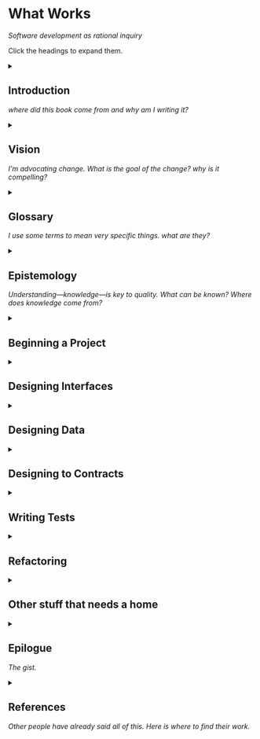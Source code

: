 # What Works

_Software development as rational inquiry_

Click the headings to expand them.

<details>
<summary>

## Introduction

_where did this book come from and why am I writing it?_

</summary>

### The Goal: less confusion, less anxiety, fewer bugs, more comfort, more habitability, more humanity, more effectiveness

- this book is about ways of seeing and working with code that will make your software a more reliable translation of your intent. In practical terms, this means writing fewer bugs, and being able to add features faster and with less risk.
- most of these techniques were invented by other people
- some of this stuff has been known for 50+ years

- these techniques are tools, not rules that you have to always follow. They solve a problem in a context. The meta-technique is to always be adapting the techniques to the exact context you find yourself in. There are many aspects of the context to consider:
  - UX
  - testability
  - readability
  - maintainability
  - performance
  - TODO: refine this list.

- Because the only way to use these techniques is to be constantly adapting them, you have to be and feel free.
  - if you feel that political pressure from your manager, architects, coworkers, or whoever, is constraining you to do things in a particular way—_no matter what that way is_, the techniques in this book will seem idealistic and impractical.
    - I do not believe there is _any_ closed set of rules that will work for all circumstances (at least, no set of rules that a human can comprehend)
  - double-check with yourself that this is not just a defensive reaction to the prospect of having to do an enormous amount of work to improve things. Are other people _really_ that opposed to change, or are _you_ opposed to change because you might have to be the one to lead it?

- Adapting techniques to circumstances
  - Try to write code
  - think "gosh this is hard/confusing"
  - notice "this technique seems like it could be applicable here"
  - "but if we use it, it will harm the system in ways XYZ"
  - "but if we change the technique slightly, the problems with XYZ go away. Even though this modified technique _would cause other problems if used as a general rule_, in this situation it doesn't cause those problems."

Example: writing tests for YAML config
- problem: config is duplicated and hard to maintain. Different parts need to be kept in sync. It's hard to see the crucial details amid all the boilerplate. It's easy to break things.
- insight: writing tests for the config could stop us from breaking things.
- problem: testing guidelines say to make tests very specific examples of behavior. But YAML doesn't have behavior. If we write tests that make assertions about specific YAML nodes, the tests will just duplicate the structure of the config—not helpful.
- insight: when testing static config files, it's okay for tests to assert on generalities. Tests can have loops and complex logic. They are more like validators than traditional unit tests.

- incremental change
  - don't demand perfection, and don't settle for "good enough"
  - identify what the team is already doing that's working, and enhance that.
  - find the bugs and fix them
  - make new code exemplary

### This book is for self-organizing engineering teams

- cite Roy Osherove's XP+Scrum video

### This is all stuff that has actually worked in practice.

### This book can provide the start of a pattern language for your team.

### This is all old news

- TDD + the unix philosophy + XP + Christopher Alexander + the _Tao Te Ching_


### TL;DR: it's the Unix philosophy plus TDD (plus algebraic types, where available)

what isn't it? i.e. what have I tried that _hasn't_ worked?
- a lot of OOP: inheritance, active objects
- naive top-down procedural decomp
- pure functional programming
- just thinking harder or being smarter
- ATDD

what haven't I tried in earnest?
- logic programming

### TDD

### The Unix Philosophy

### Algebraic Types

</details><!-- Introduction -->

<details>
<summary>

## Vision

_I'm advocating change. What is the goal of the change? why is it compelling?_

</summary>

### To what end? Quality.

- a quality system is/does what you expect
- "everything that helps is there, and everything that doesn't is left out" (find C.A. quote; this is a paraphrase)
- helps us feel at home, alive, present, comfortable, ourselves
  - we spend more and more of our time using computers. we need this.

### Two responses to a bug report

- "oh weird, how can that even happen? I'll file it in our issue tracker; we'll probably start investigating it in 2 weeks."
- "d'oh! I should have thought of that case. How embarrassing! I'll fix it right now; it should only take a few minutes."

The first response is typical; the second is desirable.

All programmers make mistakes. I'm not claiming I don't write any bugs. I do. But when they're
discovered, I almost always know why they're happening, because they reflect flaws in my reasoning
that, once exposed, are obvious.

Your goal should not be to try to prevent all bugs, but to be able to respond to bug reports
with simple, immediate fixes rather than protracted, head-scratching investigations. The way
to do this is to understand your code. Test-driven development can help.

### Joy

### Mental Modeling

the opposite: confusion, feeling like a pinball, anxiety

most code does not help us learn about what it does. We need a holistic understanding of the system (what Peter Naur
calls a _theory_ of the program) before the parts make sense.

The best code teaches us how to solve a problem, and can be read in at least two ways: whole-to-parts or parts-to-whole.

### Bugs come from complexity

- Cite "out of the tar pit"

- essential complexity bugs: the domain or application is complicated, so programmers make mistakes
- accidental complexity bugs: there's a mismatch between the user's model and the system's model
  - e.g. integer overflow. To a user, 2^31-1 isn't special, but to the machine it is.

### Push complexity under the microscope

- complicated computations are relatively easy to deal with; because the code and data can be observed and controlled,
  bugs can be reproduced "in the lab" and reliably fixed. Complicated effects on things outside the computational
  process are relatively hard to deal with; they are harder to observe and control.
- we want to make the program do all the interesting, complicated work as pure computation, with no external effects.

### What "Out of the Tar Pit" Got Wrong

- tests can be useful
- a suite of tests can give us pretty good confidence that the program behaves correctly, if we assume that
  the program's code is _simple_: that is, that it makes no unnecessary distinctions between
  different inputs. Test-driven development is a technique for ensuring that we get code that is as simple
  as it can be while still passing all the tests.

- OOP and accidental state can be useful
  - I have found that OOP works well to control accidental complexity.
  - FP is better suited to essential complexity.
  - sometimes stateful algorithms are needed to avoid exorbitant memory usage.

### The means: Fast Feedback and transparency

When we can see more about what's going on in the system, we can mentally model its inner workings.
When we can try things out and observe the result, we can learn what the system does by experimenting with it.
The quicker we can do this, the quicker we reach a level of comfort where we experience quality.


### A vision of the future

- a bit disingenuous to call this a vision of the future. I've lived it.

- you come into work Monday morning. Failing test on your workstation reminds you where you left off the previous Friday. You fix the code, and within milliseconds, the test results turn blue-green indicating that all 1500 tests in your project are passing. You notice that, with your fix, there's now a redundant conditional in the code, and you remove it. The steady green of the test results confirms that this was a good idea.
- Backlog-based team standup
    - PM watched (via telemetry) some users apparently get confused by the new account-switching UX. He's going to collaborate with the team's designer for the next hour to work out a fix. He'd like one engineer to be there to give rough estimates of cost as they spitball solutions.
    - A quick conference between you and your pair- you decide that since your current feature is close to done, you will solo on the finishing touches and deploy it to the staging environment while your partner joins the PM and designer. You finish and deploy the code to staging in about 15 minutes (since deploying is just pushing to the main git branch; automation does the rest). You spend the next 45 minutes cleaning up some tech debt in a file you worked on recently.
    - Your pair returns. At this point, it's time for the weekly planning meeting. The PM describes the upcoming features and asks the engineers if they have any initial questions

When you return from the meeting, you notice the team's CI monitor is red! A quick check of the git history confirms that you were the one who pushed last, so after a quick conference with your team it is decided that you will work on fixing the build initially. By inspecting the test output, you quickly discover the problem: the CI server's timezone is set to UTC, but a test you added assumes that the system time will be in your local timezone. You fix the test so it will work reliably no matter in which timezone it's run. You commit and push your changes. The whole process takes about 5 minutes.

- next story you pick up is the one your pairing partner helped define this morning. (it's at the top of the backlog)

### Reflection on the vision

- the point is not to avoid making mistakes, but to catch them quickly (ideally, before users are affected) and reduce risk.

### What needs to change?

what is the diff between the vision and reality?

</details><!-- Vision -->

<details>
<summary>

## Glossary

_I use some terms to mean very specific things. what are they?_

</summary>

### Ways of Categorizing Tests

### Formal Test

### Informal Test

### Automated Test

### Manual Test

### Exploratory Testing

### Unit Test

### System Test

### Types of system test

- functional
- integration
- perf
- load
- stress
- recovery
- migration
- journey
- acceptance
- ...

### Fast Test

### Slow Test

### Testing metaphors

- red
- green
- flake
- brittle
- against
- drive
    - in the way that an engine _drives_ a machine. tests provide the motive force
      for development
    - TODO: get a copy of _TDD by example_ and confirm that this is what Kent Beck intended.

### Test Doubles

- double
- dummy
- stub
- spy
- mock
- fake

### Test-Driven Development

- Red-green-refactor
- London-school TDD
- Detroit-school TDD
- the crucial difference: state-based vs. messsage-based assertions.
- you need both of these in your toolkit. State-based assertions
  are more often what you want, though.

### Algebraic Type Systems

- important differences from Java or C-style types
  - no null pointers or null object references
  - union types instead
  - can prove desirable properties of programs
  - check for exhaustive handling of different cases
- Bob Martin warns against embedding null-checking in the type system
  - The warning may be wise if your goal is to minimize changes to code
  - Forcing arguments to be present may complicate testing... but the
    existence of params that are sometimes not used may be
    a design smell! Possible solution: bottom type.

### Computational Process

### The Four Levels of Capability

- data
- computation
- machine
  - a Turing machine runs until it is "done". A suspendable machine can be observed and fiddled with as it computes.
  - can change state (within the OS process)
  - no one talks about these for some reason. people talk about state machines, which are a particular kind of suspendable machine.
  - cite Parnas
  - an OS process is a suspendable machine
- effect

### Accidental and Essential Complexity

</details><!-- Glossary -->

<details>
<summary>

## Epistemology

_Understanding—knowledge—is key to quality. What can be known? Where does knowledge come from?_

</summary>

### Inductive and Deductive reasoning

### The scientific method

### Analogy between science and TDD

### Tests as instruments

### Types as theorems

### What types and tests can and can't do

</details><!-- Epistemology -->

<details>
<summary><h2>Beginning a Project</h2></summary>

### Aim to get useful feedback in 400 milliseconds

- tests
- types
- dev environment
- linters
- easier said than done. how do you make tests that fast?
    - you may need to write your own test framework (for now)
    - mock everything? nope.
    - you will need to change how you design.
- if you can't run all your tests in 400ms, it probably means:
  - your test framework is too slow. popular test frameworks often have tons
    of features that make it possible to test poorly-designed code, but slow down
    all of the tests. E.g. Jest runs every test suite in its own process to allow
    entire JS modules to be mocked out.
    - write your own test framework. If you're using JS, use Taste as a starting point.
  - you're wasting time testing other people's (side-effecting) code. Design your
    system so your tests only exercise your code (and fast, purely functional third-party code)
  - you're testing with too much data.

### Make your dev environment independent of production

### Make installation and configuration trivially easy

- Setting up an installation should be one command
- If the software can run in multiple configurations, make it
  easy for devs to install it in every configuration they will need
  to test.

### Allow multiple installations per machine

### Start with a walking skeleton

### Beware of Complicated Frameworks

- What's the difference between a framework and a library?
  - it's a spectrum, not a hard line.
  - a framework is monistic and all-encompassing. Libraries can coexist, even if they provide
    overlapping functionality (e.g. you can have lodash, underscore, and ramda and call them
    all from the same function). You can't use multiple frameworks in the same code. E.g. a
    UI component can't use both Angular and React—that would be nonsensical. Each of these
    frameworks forms a mini-language for writing UIs, and a given piece of the UI can only be
    written in one language.
  - a library has a simple interface; a framework has a complex one. It may have a lot of
    configuration options that essentially form a mini programming language.
  - Frameworks usually have configuration options; libraries usually don't.
  - The major difference for our purposes: _you call libraries, but frameworks call you_.
    (this is an oversimplification; sometimes libraries call you back. But generally, not until
    you call them).
    - This means that while you can often replace a library with a fake in your tests,
      and then run contract tests against the fake to verify that it behaves the same
      as the library, you cannot do that with a framework. There is no way to run contract
      tests on a framework. You have to write integrated tests, which are slow. The more
      complicated your interactions with the framework, the more slow tests you need.
  - Case study: Giant CI pipeline integrating many scripts using an extremely complicated
    YAML-based config language. It wasn't possible to test that everything worked together
    without deploying the pipeline to the cloud and running it. This took 4 hours and cost $20.
    And it wasn't even a complete test. E.g. if the pipeline succeeded, we couldn't be sure that
    error handling was working correctly.
  - Choose frameworks with simple interfaces that you feel confident leaving untested, or
    covering with just a few integrated tests.

### Deploy immediately and often

- deploying to production or a production-like env should be almost
  the first thing you do.
  (assuming no users are actually looking at prod.)
  if you can't deploy the software, you have nothing.
- establish a lightweight release process. I recommend something like:
  - tag a particular commit as a release candidate, e.g. 1.0.0-rc1
  - follow semver unless you have a reason not to.
  - deploy that commit to a staging environment. For bonus points,
    create a special environment for each release whose subdomain matches
    the release version, e.g. https://1.0.0-rc1.frobozz.com
  - validate that the release is okay.
  - deploy to production.
  - tag the commit you deployed with the release version, e.g. 1.0.0.

### Continuous deployment doesn't mean continuous delivery

Some organizations resist continuous deployment processes because
they mistakenly equate them with continuous delivery.
Continuous deployment does _not_ mean that every change is immediately
released to users.
Decouples technical decisions (is this software ready for an internal
audience) from business decisions (is this software ready for users)

### Avoid project templates that have a short shelf-life

- a fast suite of tests obviates most other developer conveniences.

### Practice README-driven development

### Ensure everyone can run the tests

### Start with manual testing

### Types and tests serve orthogonal purposes. Use both.

- when I say "types" I mean algebraic types.
- TypeScript, Flow, Kotlin, Scala, Rust

### Use linters to find dead code

- avoid line length limits and other superficial style checks that force code to be asymmetrical.

### Make status evident

- CI monitor
- you may not need a CI monitor

</details><!-- Beginning -->

<details>
<summary><h2>Designing Interfaces</h2></summary>

### Designing code means dividing it into parts

- the way we draw the boundaries between parts implies certain
  interfaces and interaction between the parts.
- the interactions at these interfaces largely determine whether
  the code is comprehensible or not.

### How to divide solutions into parts

- choose a split. consider:
  - is each part simple?
  - Is the interaction (e.g. the data that passes between them) simple and comprehensible?
    - a different way to phrase this: is each part easy to test? If I make a mistake in implementation,
      will the test failure be easy to understand, or will I have to carefully comb the test output
      or run a debugger to know what behavior I broke?
    - if I change or add behavior later, and a test fails, will it be clear whether I should change
      the code or the test (TODO: this is getting very abstract; I should move this to a section on test UX)
    - is the data input to each part maximally convenient for that part?
  - Are the parts coupled to their context, so I have to understand the whole before
    I can understand any part? Or can I build up from knowledge of the parts to knowledge of the whole?
  - Could the parts be reused to solve new problems (or new variations on this problem)?
- repeat several times with different splits and pick the best one.
- recurse: consider each part and split it.

- decouple parts by relying on their caller to compose them. rather than have each function call the next one in the processing pipeline,
  have it return some data and let its caller decide what to do with that data.

- heuristic: input/computation/output pattern
  - separate computations from their context/effects
- e.g. "print a multiplication table" can be divided into parts:
  - get the size of the table as user input
  - generate the table as a sequence of lines
  - print a sequence of lines

### How to know when you've gotten the split wrong

- lagging indicators:
  - a function immediately translates its arguments into another form and then
    just uses the translated args; not the originals.
    - example: null checks, type conversions
    - deciding what to do with null, or a parse error etc. is policy, not mechanism—should
      be the caller's responsibility.
  - a function does some calculations and at the very end passes the results to another function.

### Use the typechecker to sanity-check your design

- sketch the interface of each part using types
- write the minimum implementation possible to make the typechecker happy, e.g. `return null`.
  Values that work well for this include null, empty string, empty array, noop function, etc.
- then test-drive each part.
- sometimes the types may force you to write the correct implementation, e.g. `function head<T>(NonEmptyList<T>): T`
  if that happens, awesome. One less thing you have to test.


### Interface design drives tests; tests drive implementation

### Designing top-down

- input/processing/output (Eric Roberts: _The Art and Science of C_)
- phrase the processing steps as app-agnostic utilities.
- hiding "implementation details" at this level is often detrimental.
- the goal should be to state what the program needs to do as straightforwardly as possible.
  Imagine reading the code aloud to another programmer. Would it help them understand
  how the problem gets solved? Or is it too vague, too high-level to actually explain anything?
  Or too low-level and grubby, so the solution is obscured?

### Limiting call depth

- too many layers make the code hard to follow
- a clear separation between mechanism and policy helps greatly.
  The mechanism code can have several layers of calls without causing readability
  problems, since it will seldom need to be read.

### Bring the language up to meet the problem

- pure top-down design breaks a problem into smaller and smaller pieces until the pieces
  are the fundamental operations of the programming language.
- in practice, I've found that designing _only_ top-down results in the creation of a lot
  of hard-to-understand ad-hoc functions, and, ultimately, duplicative code.
- instead, raise the level of abstraction of the "fundamental operations" so the solution
  is easy to express. In other words, design better mechanisms with which to express your
  policy.

### Model-View-Controller

### Adding Viewmodels

### Eliminate accidental state

### How to choose a test subject

- choosing a test subject is designing an interface
- adding tests stabilizes the interface (makes it harder to change). plan accordingly.
- design several collaborating parts at the same time?

### Ensuring integration with types

- you can also write a small number of integration tests. Often, just one is enough.

### Separate Computation from Effects

- a.k.a. "separate decisions from dependencies"

### Focus on the data first

- Fred Brooks quote

### Represent Effects as Values

### Represent the passage of time as a sequence of calls

### Name things after what they are, not what they're used for

- when a function's name refers to its caller, that's often a sign
  of a conceptual dependency cycle.

### Consider the value of reuse across time as well as space

- reused code does not have to be called in multiple places
- it can simply not change while other things change around it

### Use machines to interleave computation with effects

### Domain sandwich

- domain code may call effectful code injected by the entrypoint
  (e.g. main)

### When to use exceptions vs. error returns

</details><!-- Designing Interfaces -->

<details>
<summary><h2>Designing Data</h2></summary>

### Using union types to enumerate possible states

### Clean data before it reaches domain code

### [Types] Make Illegal States Unrepresentable

### [Types] Make Equivalent States Identical

### [Types] Parse, Don't Validate

</details><!-- Designing Data -->

<details>
<summary><h2>Designing to Contracts</h2></summary>

### Use fakes when the order / number of effects isn't critical

### Algebraic properties of contracts

- idempotency
- nilpotency
- associativity
- commutativity
- last-write wins
- first-write wins
- transitivity? how might this apply?

### Contract testing

### Use contract tests as a cross-team collaboration tool

### Reuse ubiquitous interfaces


</details><!-- Designing to Contracts -->

<details>
<summary><h2>Writing Tests</h2></summary>

### Write tests that catch your mistakes

- quote Kent Beck

> Program testing can be quite effective for showing the presence of bugs, but is hopelessly inadequate for showing their absence.
>
> —Edsger Dijkstra

### Calibrate your tests

### As you work, run the tests several times per minute

### Remove all obstacles to getting continuous feedback

- obstacles can be psychological or technical

### Write single-purpose tests

- avoid trying to make tests do double-duty, e.g. test performance
and features. This just makes failures harder to diagnose.
- tests are not the place to document realistic input values.
  Using weird values more clearly demonstrates the ways in which the
  solution is generalized.

### [Testing] Keep test suites flat

### [Testing] Start with the edges

- a.k.a. thorns around the gold

### [Testing] Control your experiments

- a.k.a. set up for success

### [Testing] Distrust test coverage measurements


### [Testing] Use tests to learn about your testing tools

 - use tests to discover what you don’t know by first writing the thing you do know.

### Test contravariance

- as the tests get more specific, code gets more generic
- if you are writing concrete code/config/data, write generic tests to validate it.

</details><!-- Writing Tests -->

<details>
<summary><h2>Refactoring</h2></summary>

### [Style] Make similar things look the same so important differences stand out

- your linter may fight you

### [Refactoring] Use the Flocking Rules to refactor toward symmetry

### Don't just abbreviate duplication; eliminate it.

### Shallow Hierarchies

</details><!-- Refactoring -->

<details>
<summary><h2>Other stuff that needs a home</h2></summary>

### Testability is Worth Designing For

- geepaw calls this "the driven premise"

### Judge code by consilience

- does it harmonize with the user's needs and expectations?
- can the programmers who will maintain it understand how it works? Can they add features to it without adding bugs?
- does it work well with the machine?
  - e.g. memory locality in row-oriented vs. column oriented layouts, arrays vs. linked lists. Arrays (copied on write) may be faster even when immutability is to be maintained. Profile before optimizing!
- you know consilience is good when learning about one domain teaches
  you something useful about the other.

### A program is a theory about how to solve a problem

### Design interfaces, refactor implementations

### Review process, not just code

### Preserve immutability by copying on write

</details><!-- Other stuff that needs a home -->

<details>
<summary>

## Epilogue

_The gist._

</summary>

> The ancient Masters were profound and subtle.<br/>
> Their wisdom was unfathomable.<br/>
> There is no way to describe it;<br/>
> all we can describe is their appearance.<br/>
>
> They were careful<br/>
> as someone crossing an iced-over stream.<br/>
> Alert as a warrior in enemy territory.<br/>
> Courteous as a guest.<br/>
> Fluid as melting ice.<br/>
> Shapable as a block of wood.<br/>
> Receptive as a valley.<br/>
> Clear as a glass of water.<br/>
>
> Do you have the patience to wait<br/>
> till your mud settles and the water is clear?<br/>
> Can you remain unmoving<br/>
> till the right action arises by itself?<br/>
>
> The Master doesn't seek fulfillment.<br/>
> Not seeking, not expecting,<br/>
> she is present, and can welcome all things.<br/>

> In pursuit of knowledge,<br/>
> every day something is added.<br/>
> In the practice of the Tao,<br/>
> every day something is dropped.<br/>
> Less and less do you need to force things,<br/>
> until finally you arrive at non-action.<br/>
> When nothing is [being] done,<br/>
> nothing is left undone.<br/>

> Act without doing;<br/>
> work without effort.<br/>
> Think of the small as large<br/>
> and the few as many.<br/>
> Confront the difficult<br/>
> while it is still easy;<br/>
> accomplish the great task<br/>
> by a series of small acts.<br/>
>
> The Master never reaches for the great;<br/>
> thus she achieves greatness.<br/>
> When she runs into a difficulty,<br/>
> she stops and gives herself to it.<br/>
> She doesn't cling to her own comfort;<br/>
> thus problems are no problem for her.<br/>
>
> What is rooted is easy to nourish.<br/>
> What is recent is easy to correct.<br/>
> What is brittle is easy to break.<br/>
> What is small is easy to scatter.<br/>
>
> Prevent trouble before it arises.<br/>
> Put things in order before they exist.<br/>
> The giant pine tree<br/>
> grows from a tiny sprout.<br/>
> The journey of a thousand miles<br/>
> starts from beneath your feet.<br/>
>
> Rushing into action, you fail.<br/>
> Trying to grasp things, you lose them.<br/>
> Forcing a project to completion,<br/>
> you ruin what was almost ripe.<br/>
>
> Therefore the Master takes action<br/>
> by letting things take their course.<br/>
> He remains as calm<br/>
> at the end as at the beginning.<br/>

> When he makes a mistake, he realizes it.<br/>
> Having realized it, he admits it.<br/>
> Having admitted it, he corrects it.<br/>
> He considers those who point out his faults<br/>
> as his most benevolent teachers.<br/>
> He thinks of his enemy<br/>
> as the shadow that he himself casts.<br/>

> The ancient Masters<br/>
> didn't try to educate the people,<br/>
> but kindly taught them to not-know.<br/>
>
> When they think that they know the answers,<br/>
> people are difficult to guide.<br/>
> When they know that they don't know,<br/>
> people can find their own way.<br/>

> If a country is governed wisely,<br/>
> its inhabitants will be content.<br/>
> They enjoy the labor of their hands<br/>
> and don't waste time inventing<br/>
> labor-saving machines.<br/>
> Since they dearly love their homes,<br/>
> they aren't interested in travel.<br/>
> There may be a few wagons and boats,<br/>
> but these don't go anywhere.<br/>
> There may be an arsenal of weapons,<br/>
> but nobody ever uses them.<br/>
> People enjoy their food,<br/>
> take pleasure in being with their families,<br/>
> spend weekends working in their gardens,<br/>
> delight in the doings of the neighborhood.<br/>
> And even though the next country is so close<br/>
> that people can hear its roosters crowing and its dogs barking,<br/>
> they are content to die of old age<br/>
> without ever having gone to see it.<br/>
>
> —_Tao Te Ching_, trans. Stephen Mitchell

</details><!-- Epilogue -->

<details>
<summary>

## References

_Other people have already said all of this. Here is where to find their work._

</summary>

- Eric S. Roberts: _The Art and Science of C_. Addison-Wesley, 1995.
- Alexis King: "Parse, Don't Validate". Personal blog, 2019. https://lexi-lambda.github.io/blog/2019/11/05/parse-don-t-validate/
- Matt Parker: “TDD: The Bad Parts” (video)
- Gary Bernhardt: “Boundaries” (video)
- Gary Bernhardt: “Fast Test, Slow Test” (video)
- [Christopher Alexander: The Timeless Way of Building (book)][Alexander1]
- [Christopher Alexander: The Nature of Order (book)][Alexander2]
- [Kent Beck: Extreme Programming Explained, 2nd ed (book)][Beck1]
- [Fred Brooks: The Mythical Man-Month (book)][Brooks1]
- [Robert M. Pirsig: Zen and the Art of Motorcycle Maintenance (book)][Pirsig1]
- [Sandi Metz and Katrina Owen: 99 bottles of OOP (e-book)][Metz1]
- [Eric S. Raymond: The Art of Unix Programming (html book)][Raymond1]
- David Parnas: "On the criteria to be used in decomposing systems into modules" (pdf paper)
- Michael Nygard: “Uncoupling” (video)
- Tony Hoare: "The Emperor's Old Clothes" (pdf)
- Ben Moseley and Peter Marks: “Out of the Tar Pit” (pdf)
- Gary Bernhardt: “Test Isolation Is About Avoiding Mocks” (html blog post)
- Jim Coplien: “Why Most Unit Testing is Waste” (pdf)
- Stephen Mitchell (translator): Tao Te Ching (book)

</details><!-- References -->
